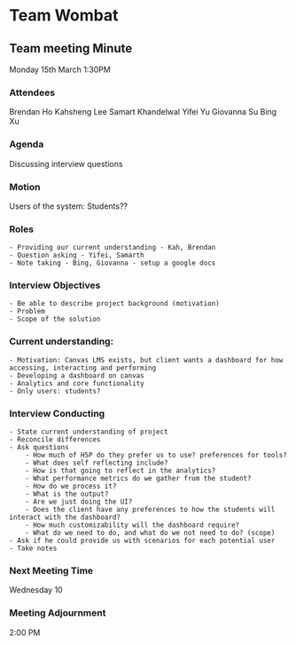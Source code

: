 # Team Wombat

## Team meeting Minute

Monday 15th March 1:30PM

### Attendees

Brendan Ho
Kahsheng Lee
Samart Khandelwal
Yifei Yu
Giovanna Su
Bing Xu

### Agenda
Discussing interview questions 

### Motion
Users of the system: Students??

### Roles
	- Providing our current understanding - Kah, Brendan
	- Question asking - Yifei, Samarth
	- Note taking - Bing, Giovanna - setup a google docs

### Interview Objectives
	- Be able to describe project background (motivation)
	- Problem
	- Scope of the solution

### Current understanding:
	- Motivation: Canvas LMS exists, but client wants a dashboard for how accessing, interacting and performing
	- Developing a dashboard on canvas
	- Analytics and core functionality
	- Only users: students? 

### Interview Conducting
	- State current understanding of project
	- Reconcile differences
	- Ask questions
		- How much of H5P do they prefer us to use? preferences for tools?
		- What does self reflecting include? 
		- How is that going to reflect in the analytics? 
		- What performance metrics do we gather from the student? 
		- How do we process it?
		- What is the output?
		- Are we just doing the UI?
		- Does the client have any preferences to how the students will interact with the dashboard?
		- How much customizability will the dashboard require?
		- What do we need to do, and what do we not need to do? (scope)
	- Ask if he could provide us with scenarios for each potential user
	- Take notes

### Next Meeting Time
Wednesday 10

### Meeting Adjournment
2:00 PM
